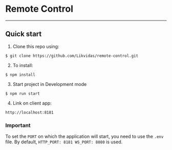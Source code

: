 # Remote Control

---

## Quick start

1. Clone this repo using:

```shell
$ git clone https://github.com/Likvidas/remote-control.git
```

2. To install:

```shell
$ npm install
```

3. Start project in Development mode

```shell
$ npm run start
```

4. Link on client app:

```shell
http://localhost:8181
```

### Important

To set the `PORT` on which the application will start, you need to use the `.env` file. By default, `HTTP_PORT: 8181 WS_PORT: 8080` is used.
